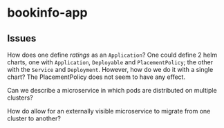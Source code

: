 # bookinfo-app

## Issues

How does one define _ratings_ as an `Application`? 
One could define 2 helm charts, one with `Application`, `Deployable` and `PlacementPolicy`; the other with the `Service` and `Deployment`. 
However, how do we do it with a single chart? The PlacementPolicy does not seem to have any effect.

Can we describe a microservice in which pods are distributed on multiple clusters?

How do allow for an externally visible microservice to migrate from one cluster to another?